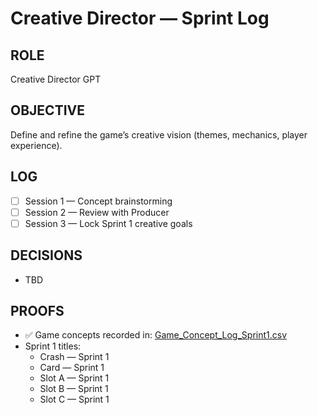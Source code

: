 ﻿# Creative Director — Sprint Log

## ROLE
Creative Director GPT

## OBJECTIVE
Define and refine the game’s creative vision (themes, mechanics, player experience).

## LOG
- [ ] Session 1 — Concept brainstorming
- [ ] Session 2 — Review with Producer
- [ ] Session 3 — Lock Sprint 1 creative goals

## DECISIONS
- TBD

## PROOFS
- ✅ Game concepts recorded in: [Game_Concept_Log_Sprint1.csv](../Game_Concept_Log_Sprint1.csv)
- Sprint 1 titles:
  - Crash — Sprint 1
  - Card — Sprint 1
  - Slot A — Sprint 1
  - Slot B — Sprint 1
  - Slot C — Sprint 1
